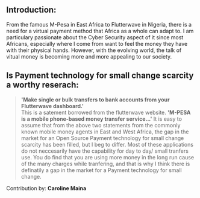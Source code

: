 ## Introduction:
From the famous M-Pesa in East Africa to Flutterwave in Nigeria, there is a need for a virtual payment method that Africa as a whole can adapt to. I am particulary passionate about the Cyber Security aspect of it since most Africans, especially where I come from want to feel the money they have with their physical hands. However, with the evolving world, the talk of vitual money is becoming more and more appealing to our society. 

## Is Payment technology for small change scarcity a worthy reserach: 
>**'Make single or bulk transfers to bank accounts from your Flutterwave dashboard.'**  
This is a satement borrowed from the flutterwave website.
>**'M-PESA is a mobile phone-based money transfer service...'**
It is easy to assume that from the above two statements from the commonly known mobile money agents in East and West Africa, the gap in the market for an Open Source Payment technology for small change scarcity has been filled, but I beg to differ. Most of these applications do not neccesarily have the capability for day to day/ small tranfers use. You do find that you are using more money in the long run cause of the many charges while tranfering, and that is why I think there is definatily a gap in the market for a Payment technology for small change. 

Contribution by: **Caroline Maina**
